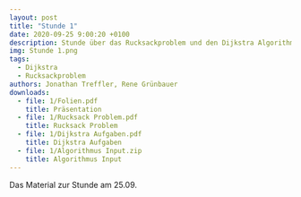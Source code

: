 ```yaml
---
layout: post
title: "Stunde 1"
date: 2020-09-25 9:00:20 +0100
description: Stunde über das Rucksackproblem und den Dijkstra Algorithmus
img: Stunde 1.png
tags:
  - Dijkstra
  - Rucksackproblem
authors: Jonathan Treffler, Rene Grünbauer
downloads:
  - file: 1/Folien.pdf
    title: Präsentation
  - file: 1/Rucksack Problem.pdf
    title: Rucksack Problem
  - file: 1/Dijkstra Aufgaben.pdf
    title: Dijkstra Aufgaben
  - file: 1/Algorithmus Input.zip
    title: Algorithmus Input
---
```


Das Material zur Stunde am 25.09.
